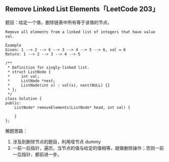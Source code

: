 ## Remove Linked List Elements「LeetCode 203」

题目：给定一个值，删除链表中所有等于该值的节点。

```
Remove all elements from a linked list of integers that have value val.

Example
Given: 1 --> 2 --> 6 --> 3 --> 4 --> 5 --> 6, val = 6
Return: 1 --> 2 --> 3 --> 4 --> 5
```
```
/**
 * Definition for singly-linked list.
 * struct ListNode {
 *     int val;
 *     ListNode *next;
 *     ListNode(int x) : val(x), next(NULL) {}
 * };
 */
class Solution {
public:
    ListNode* removeElements(ListNode* head, int val) {
        
    }
};
```

解题思路：

1. 涉及到删除节点的题目，利用哑节点 dummy
2. 一前一后指针，遍历，当节点的值与给定的值相等，就做删除操作；否则一前一后指针，都前进一步。
